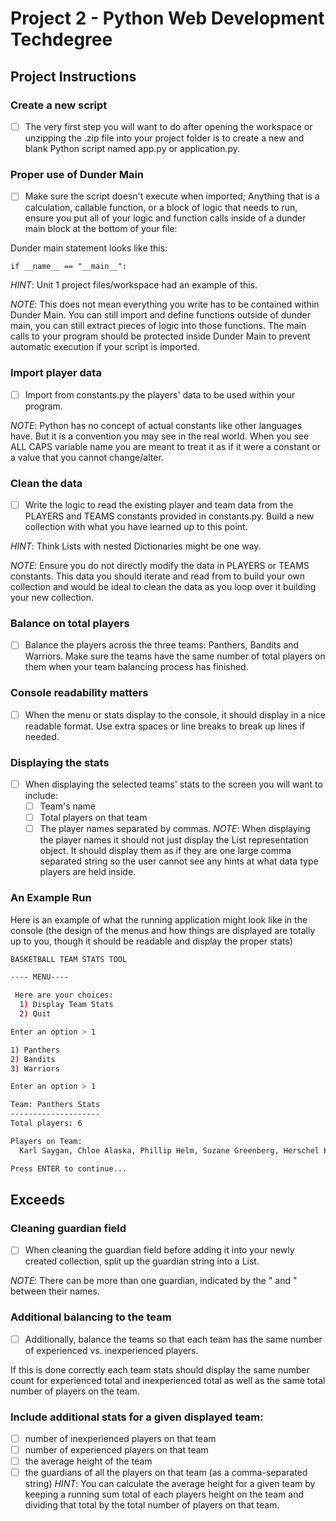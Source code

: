 # Project 2 - Python Web Development Techdegree

## Project Instructions

### Create a new script
- [ ] The very first step you will want to do after opening the workspace or unzipping the .zip file into your project folder is to create a new and blank Python script named app.py or application.py.

### Proper use of Dunder Main
- [ ] Make sure the script doesn't execute when imported; Anything that is a calculation, callable function, or a block of logic that needs to run, ensure you put all of your logic and function calls inside of a dunder main block at the bottom of your file:

Dunder main statement looks like this:

`if __name__ == "__main__":`

*HINT*: Unit 1 project files/workspace had an example of this.

*NOTE*: This does not mean everything you write has to be contained within Dunder Main. You can still import and define functions outside of dunder main, you can still extract pieces of logic into those functions. The main calls to your program should be protected inside Dunder Main to prevent automatic execution if your script is imported.

### Import player data
- [ ] Import from constants.py the players' data to be used within your program.

*NOTE*: Python has no concept of actual constants like other languages have. But it is a convention you may see in the real world. When you see ALL CAPS variable name you are meant to treat it as if it were a constant or a value that you cannot change/alter.

### Clean the data
- [ ] Write the logic to read the existing player and team data from the PLAYERS and TEAMS constants provided in constants.py. Build a new collection with what you have learned up to this point.

*HINT*: Think Lists with nested Dictionaries might be one way.

*NOTE*: Ensure you do not directly modify the data in PLAYERS or TEAMS constants. This data you should iterate and read from to build your own collection and would be ideal to clean the data as you loop over it building your new collection.

### Balance on total players
- [ ] Balance the players across the three teams: Panthers, Bandits and Warriors. Make sure the teams have the same number of total players on them when your team balancing process has finished.

### Console readability matters
- [ ] When the menu or stats display to the console, it should display in a nice readable format. Use extra spaces or line breaks to break up lines if needed.

### Displaying the stats
- [ ] When displaying the selected teams' stats to the screen you will want to include:
    - [ ] Team's name
    - [ ] Total players on that team
    - [ ] The player names separated by commas.
*NOTE*: When displaying the player names it should not just display the List representation object. It should display them as if they are one large comma separated string so the user cannot see any hints at what data type players are held inside.

### An Example Run
Here is an example of what the running application might look like in the console (the design of the menus and how things are displayed are totally up to you, though it should be readable and display the proper stats)

```bash
BASKETBALL TEAM STATS TOOL

---- MENU----

 Here are your choices:
  1) Display Team Stats
  2) Quit

Enter an option > 1

1) Panthers
2) Bandits
3) Warriors

Enter an option > 1

Team: Panthers Stats
--------------------
Total players: 6

Players on Team:
  Karl Saygan, Chloe Alaska, Phillip Helm, Suzane Greenberg, Herschel Krustofski, Joe Smith

Press ENTER to continue...
```

## Exceeds

### Cleaning guardian field
- [ ] When cleaning the guardian field before adding it into your newly created collection, split up the guardian string into a List.

*NOTE*: There can be more than one guardian, indicated by the " and " between their names.

### Additional balancing to the team
- [ ] Additionally, balance the teams so that each team has the same number of experienced vs. inexperienced players.

If this is done correctly each team stats should display the same number count for experienced total and inexperienced total as well as the same total number of players on the team.

### Include additional stats for a given displayed team:
- [ ] number of inexperienced players on that team
- [ ] number of experienced players on that team
- [ ] the average height of the team
- [ ] the guardians of all the players on that team (as a comma-separated string)
*HINT*: You can calculate the average height for a given team by keeping a running sum total of each players height on the team and dividing that total by the total number of players on that team.
